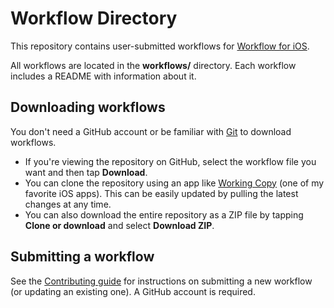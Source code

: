 # Workflow Directory

This repository contains user-submitted workflows for [Workflow for iOS](https://itunes.apple.com/us/app/workflow/id915249334?mt=8&uo=4&at=10l64N).

All workflows are located in the **workflows/** directory. Each workflow includes a README with information about it.

## Downloading workflows

You don't need a GitHub account or be familiar with [Git](https://en.wikipedia.org/wiki/Git) to download workflows.

- If you're viewing the repository on GitHub, select the workflow file you want and then tap **Download**.
- You can clone the repository using an app like [Working Copy](https://itunes.apple.com/us/app/working-copy-powerful-git-client/id896694807?mt=8&uo=4&at=10l64N) (one of my favorite iOS apps). This can be easily updated by pulling the latest changes at any time.
- You can also download the entire repository as a ZIP file by tapping **Clone or download** and select **Download ZIP**.

## Submitting a workflow

See the [Contributing guide](CONTRIBUTING.md) for instructions on submitting a new workflow (or updating an existing one). A GitHub account is required.